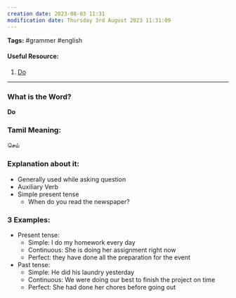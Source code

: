 ```yaml
---
creation date: 2023-08-03 11:31
modification date: Thursday 3rd August 2023 11:31:09
---
```


**Tags:** #grammer #english 

#### Useful Resource:
1. [Do](https://www.youtube.com/watch?v=CpDcJ91scLA&pp=ygUPZG8gZW5nbGlzaHRhbWls)

--------------------------------------

### What is the Word?

**Do**

### Tamil Meaning:

செய்

### Explanation about it:

* Generally used while asking question
* Auxiliary Verb
*  Simple present tense
	* When do you read the newspaper?

### 3 Examples:

* Present tense:
	* Simple: I do my homework every day
	* Continuous: She is doing her assignment right now
	* Perfect: they have done all the preparation for the event
* Past tense:
	* Simple: He did his laundry yesterday
	* Continuous: We were doing our best to finish the project on time
	* Perfect: She had done her chores before going out

